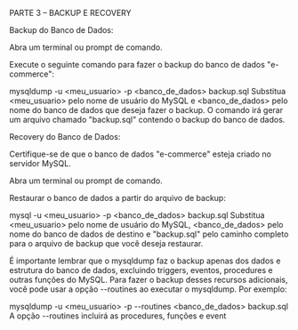 PARTE 3 – BACKUP E RECOVERY

Backup do Banco de Dados:

Abra um terminal ou prompt de comando.

Execute o seguinte comando para fazer o backup do banco de dados "e-commerce":

mysqldump -u <meu_usuario> -p <banco_de_dados> backup.sql
Substitua <meu_usuario> pelo nome de usuário do MySQL e <banco_de_dados> pelo nome do banco de dados que deseja fazer o backup. O comando irá gerar um arquivo chamado "backup.sql" contendo o backup do banco de dados.

Recovery do Banco de Dados:

Certifique-se de que o banco de dados "e-commerce" esteja criado no servidor MySQL.

Abra um terminal ou prompt de comando.

Restaurar o banco de dados a partir do arquivo de backup:

mysql -u <meu_usuario> -p <banco_de_dados> backup.sql
Substitua <meu_usuario> pelo nome de usuário do MySQL, <banco_de_dados> pelo nome do banco de dados de destino e "backup.sql" pelo caminho completo para o arquivo de backup que você deseja restaurar.

É importante lembrar que o mysqldump faz o backup apenas dos dados e estrutura do banco de dados, excluindo triggers, eventos, procedures e outras funções do MySQL. Para fazer o backup desses recursos adicionais, você pode usar a opção --routines ao executar o mysqldump. Por exemplo:

mysqldump -u <meu_usuario> -p --routines <banco_de_dados> backup.sql
A opção --routines incluirá as procedures, funções e event